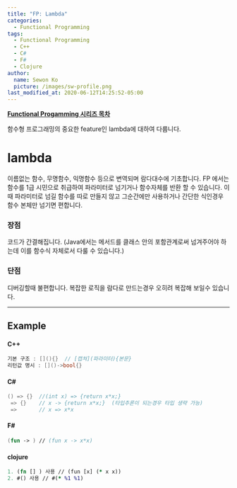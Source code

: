 ```yaml
---
title: "FP: Lambda"
categories:
  - Functional Programming
tags:
  - Functional Programming
  - C++
  - C#
  - F#
  - Clojure
author:
  name: Sewon Ko
  picture: /images/sw-profile.png
last_modified_at: 2020-06-12T14:25:52-05:00
---
```


**[Functional Progamming 시리즈 목차](https://dream365.github.io/functional%20programming/fp-content/)**<br>

함수형 프로그래밍의 중요한 feature인 lambda에 대하여 다룹니다.
<!--more-->

# lambda
이름없는 함수, 무명함수, 익명함수 등으로 변역되며 람다대수에 기초합니다. 
FP 에서는 함수를 1급 시민으로 취급하여 파라미터로 넘기거나 함수자체를 반환 할 수 있습니다.
이때 파라미터로 넘길 함수를 따로 만들지 않고 그순간에만 사용하거나 간단한 식인경우 함수 본체만 넘기면 편합니다.

### 장점
코드가 간결해집니다. (Java에서는 메서드를 클래스 안의 포함관계로써 넘겨주어야 하는데 이를 함수식 자체로서 다룰 수 있습니다.)

### 단점
디버깅할때 불편합니다.
복잡한 로직을 람다로 만드는경우 오히려 복잡해 보일수 있습니다.
____
## Example
#### C++
```c++
기본 구조 : [](){}  // [캡쳐](파라미터){본문}
리턴값 명시 : []()->bool{}  
```

#### C#
```csharp
() => {}  //(int x) => {return x*x;}
 => {}    // x -> {return x*x;}  (타입추론이 되는경우 타입 생략 가능)
 =>       // x => x*x
```

#### F#
```fsharp
(fun -> ) // (fun x -> x*x)
```

#### clojure
``` clojure
1. (fn [] ) 사용 // (fun [x] (* x x))
2. #() 사용 // #(* %1 %1)
```
